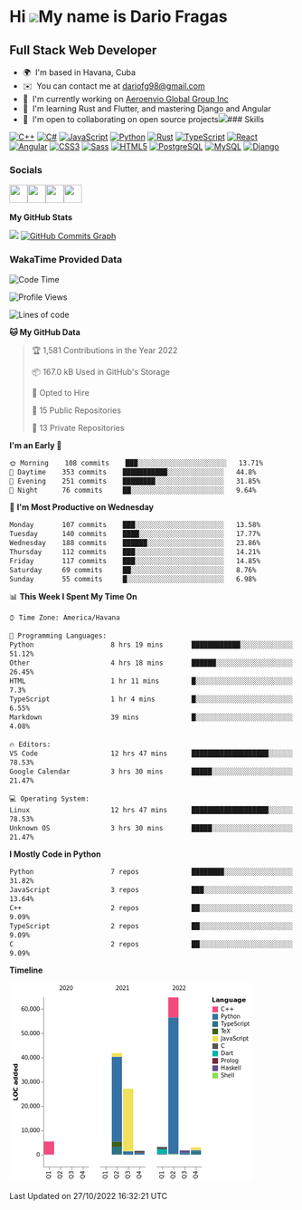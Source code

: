 Hi ![](https://user-images.githubusercontent.com/18350557/176309783-0785949b-9127-417c-8b55-ab5a4333674e.gif)My name is Dario Fragas
====================================================================================================================================

Full Stack Web Developer
------------------------

*   🌍  I'm based in Havana, Cuba
*   ✉️  You can contact me at [dariofg98@gmail.com](mailto:dariofg98@gmail.com)
*   🚀  I'm currently working on [Aeroenvio Global Group Inc](http://aeroenvio.com)
*   🧠  I'm learning Rust and Flutter, and mastering Django and Angular
*   🤝  I'm open to collaborating on open source projects<a href="https://www.github.com/dfg-98" target="_blank" rel="noreferrer"><img
                  src="https://img.shields.io/github/followers/dfg-98?logo=github&style=for-the-badge&color=0891b2&labelColor=1c1917" /></a>### Skills 
<p align="left">
<a href="https://docs.microsoft.com/en-us/cpp/?view=msvc-170" target="_blank" rel="noreferrer"><img src="https://raw.githubusercontent.com/danielcranney/readme-generator/main/public/icons/skills/cplusplus-colored.svg" width="36" height="36" alt="C++" /></a>
<a href="https://docs.microsoft.com/en-us/dotnet/csharp/" target="_blank" rel="noreferrer"><img src="https://raw.githubusercontent.com/danielcranney/readme-generator/main/public/icons/skills/csharp-colored.svg" width="36" height="36" alt="C#" /></a>
<a href="https://developer.mozilla.org/en-US/docs/Web/JavaScript" target="_blank" rel="noreferrer"><img src="https://raw.githubusercontent.com/danielcranney/readme-generator/main/public/icons/skills/javascript-colored.svg" width="36" height="36" alt="JavaScript" /></a>
<a href="https://www.python.org/" target="_blank" rel="noreferrer"><img src="https://raw.githubusercontent.com/danielcranney/readme-generator/main/public/icons/skills/python-colored.svg" width="36" height="36" alt="Python" /></a>
<a href="https://www.rust-lang.org/" target="_blank" rel="noreferrer"><img src="https://raw.githubusercontent.com/danielcranney/readme-generator/main/public/icons/skills/rust-colored.svg" width="36" height="36" alt="Rust" /></a>
<a href="https://www.typescriptlang.org/" target="_blank" rel="noreferrer"><img src="https://raw.githubusercontent.com/danielcranney/readme-generator/main/public/icons/skills/typescript-colored.svg" width="36" height="36" alt="TypeScript" /></a>
<a href="https://reactjs.org/" target="_blank" rel="noreferrer"><img src="https://raw.githubusercontent.com/danielcranney/readme-generator/main/public/icons/skills/react-colored.svg" width="36" height="36" alt="React" /></a>
<a href="https://angular.io/" target="_blank" rel="noreferrer"><img src="https://raw.githubusercontent.com/danielcranney/readme-generator/main/public/icons/skills/angularjs-colored.svg" width="36" height="36" alt="Angular" /></a>
<a href="https://www.w3.org/TR/CSS/#css" target="_blank" rel="noreferrer"><img src="https://raw.githubusercontent.com/danielcranney/readme-generator/main/public/icons/skills/css3-colored.svg" width="36" height="36" alt="CSS3" /></a>
<a href="https://sass-lang.com/" target="_blank" rel="noreferrer"><img src="https://raw.githubusercontent.com/danielcranney/readme-generator/main/public/icons/skills/sass-colored.svg" width="36" height="36" alt="Sass" /></a>
<a href="https://developer.mozilla.org/en-US/docs/Glossary/HTML5" target="_blank" rel="noreferrer"><img src="https://raw.githubusercontent.com/danielcranney/readme-generator/main/public/icons/skills/html5-colored.svg" width="36" height="36" alt="HTML5" /></a>
<a href="https://www.postgresql.org/" target="_blank" rel="noreferrer"><img src="https://raw.githubusercontent.com/danielcranney/readme-generator/main/public/icons/skills/postgresql-colored.svg" width="36" height="36" alt="PostgreSQL" /></a>
<a href="https://www.mysql.com/" target="_blank" rel="noreferrer"><img src="https://raw.githubusercontent.com/danielcranney/readme-generator/main/public/icons/skills/mysql-colored.svg" width="36" height="36" alt="MySQL" /></a>
<a href="https://www.djangoproject.com/" target="_blank" rel="noreferrer"><img src="https://raw.githubusercontent.com/danielcranney/readme-generator/main/public/icons/skills/django-colored.svg" width="36" height="36" alt="Django" /></a>
</p>
                    
### Socials
                  
                  
<p align="left"><a href="https://www.github.com/dfg-98" target="_blank" rel="noreferrer"><img src="https://raw.githubusercontent.com/danielcranney/readme-generator/main/public/icons/socials/github.svg" width="32" height="32" /></a><a href="https://www.linkedin.com/in/dfg98" target="_blank" rel="noreferrer"><img src="https://raw.githubusercontent.com/danielcranney/readme-generator/main/public/icons/socials/linkedin.svg" width="32" height="32" /></a><a href="https://www.stackoverflow.com/users/13711551/darío-fragas" target="_blank" rel="noreferrer"><img src="https://raw.githubusercontent.com/danielcranney/readme-generator/main/public/icons/socials/stackoverflow.svg" width="32" height="32" /></a><a href="https://www.twitter.com/FragasDario" target="_blank" rel="noreferrer"><img src="https://raw.githubusercontent.com/danielcranney/readme-generator/main/public/icons/socials/twitter.svg" width="32" height="32" /></a></p>

<b>My GitHub Stats</b>

<a href="http://www.github.com/dfg-98"><img
                  src="https://github-readme-streak-stats.herokuapp.com/?user=dfg-98&stroke=ffffff&background=1c1917&ring=0891b2&fire=0891b2&currStreakNum=ffffff&currStreakLabel=0891b2&sideNums=ffffff&sideLabels=ffffff&dates=ffffff&hide_border=true" /></a>
<a href="http://www.github.com/dfg-98"><img src="https://activity-graph.herokuapp.com/graph?username=dfg-98&bg_color=1c1917&color=ffffff&line=0891b2&point=ffffff&area_color=1c1917&area=true&hide_border=true&custom_title=GitHub%20Commits%20Graph" alt="GitHub Commits Graph" />
</a>


### WakaTime Provided Data


<!--START_SECTION:waka-->
![Code Time](http://img.shields.io/badge/Code%20Time-545%20hrs%2040%20mins-blue)

![Profile Views](http://img.shields.io/badge/Profile%20Views-5-blue)

![Lines of code](https://img.shields.io/badge/From%20Hello%20World%20I%27ve%20Written-149%20Thousand%20lines%20of%20code-blue)

**🐱 My GitHub Data** 

> 🏆 1,581 Contributions in the Year 2022
 > 
> 📦 167.0 kB Used in GitHub's Storage 
 > 
> 💼 Opted to Hire
 > 
> 📜 15 Public Repositories 
 > 
> 🔑 13 Private Repositories  
 > 
**I'm an Early 🐤** 

```text
🌞 Morning    108 commits    ███░░░░░░░░░░░░░░░░░░░░░░   13.71% 
🌆 Daytime    353 commits    ███████████░░░░░░░░░░░░░░   44.8% 
🌃 Evening    251 commits    ████████░░░░░░░░░░░░░░░░░   31.85% 
🌙 Night      76 commits     ██░░░░░░░░░░░░░░░░░░░░░░░   9.64%

```
📅 **I'm Most Productive on Wednesday** 

```text
Monday       107 commits    ███░░░░░░░░░░░░░░░░░░░░░░   13.58% 
Tuesday      140 commits    ████░░░░░░░░░░░░░░░░░░░░░   17.77% 
Wednesday    188 commits    ██████░░░░░░░░░░░░░░░░░░░   23.86% 
Thursday     112 commits    ███░░░░░░░░░░░░░░░░░░░░░░   14.21% 
Friday       117 commits    ███░░░░░░░░░░░░░░░░░░░░░░   14.85% 
Saturday     69 commits     ██░░░░░░░░░░░░░░░░░░░░░░░   8.76% 
Sunday       55 commits     █░░░░░░░░░░░░░░░░░░░░░░░░   6.98%

```


📊 **This Week I Spent My Time On** 

```text
⌚︎ Time Zone: America/Havana

💬 Programming Languages: 
Python                   8 hrs 19 mins       ████████████░░░░░░░░░░░░░   51.12% 
Other                    4 hrs 18 mins       ██████░░░░░░░░░░░░░░░░░░░   26.45% 
HTML                     1 hr 11 mins        █░░░░░░░░░░░░░░░░░░░░░░░░   7.3% 
TypeScript               1 hr 4 mins         █░░░░░░░░░░░░░░░░░░░░░░░░   6.55% 
Markdown                 39 mins             █░░░░░░░░░░░░░░░░░░░░░░░░   4.08%

🔥 Editors: 
VS Code                  12 hrs 47 mins      ███████████████████░░░░░░   78.53% 
Google Calendar          3 hrs 30 mins       █████░░░░░░░░░░░░░░░░░░░░   21.47%

💻 Operating System: 
Linux                    12 hrs 47 mins      ███████████████████░░░░░░   78.53% 
Unknown OS               3 hrs 30 mins       █████░░░░░░░░░░░░░░░░░░░░   21.47%

```

**I Mostly Code in Python** 

```text
Python                   7 repos             ████████░░░░░░░░░░░░░░░░░   31.82% 
JavaScript               3 repos             ███░░░░░░░░░░░░░░░░░░░░░░   13.64% 
C++                      2 repos             ██░░░░░░░░░░░░░░░░░░░░░░░   9.09% 
TypeScript               2 repos             ██░░░░░░░░░░░░░░░░░░░░░░░   9.09% 
C                        2 repos             ██░░░░░░░░░░░░░░░░░░░░░░░   9.09%

```


**Timeline**

![Chart not found](https://raw.githubusercontent.com/dfg-98/dfg-98/main/charts/bar_graph.png) 


 Last Updated on 27/10/2022 16:32:21 UTC
<!--END_SECTION:waka-->



